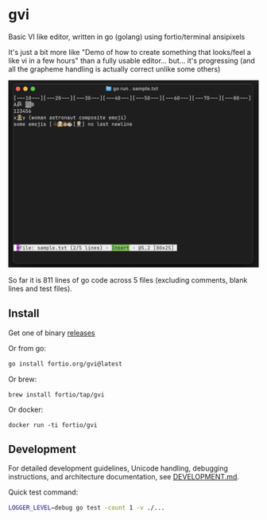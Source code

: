 # gvi
Basic VI like editor, written in go (golang) using fortio/terminal ansipixels

It's just a bit more like "Demo of how to create something that looks/feel a like vi in a few hours" than a fully usable editor... but... it's progressing (and all the grapheme handling is actually correct unlike some others)

![Screenshot](screenshot.png)

So far it is 811 lines of go code across 5 files (excluding comments, blank lines and test files).

## Install

Get one of binary [releases](https://github.com/fortio/gvi/releases)

Or from go:
```sh
go install fortio.org/gvi@latest
```

Or brew:
```
brew install fortio/tap/gvi
```

Or docker:
```
docker run -ti fortio/gvi
```

## Development

For detailed development guidelines, Unicode handling, debugging instructions, and architecture documentation, see [DEVELOPMENT.md](DEVELOPMENT.md).

Quick test command:
```bash
LOGGER_LEVEL=debug go test -count 1 -v ./...
```
